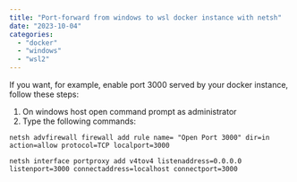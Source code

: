 ```yaml
---
title: "Port-forward from windows to wsl docker instance with netsh"
date: "2023-10-04"
categories: 
  - "docker"
  - "windows"
  - "wsl2"
---
```


If you want, for example, enable port 3000 served by your docker instance, follow these steps:

1. On windows host open command prompt as administrator
2. Type the following commands:

```shell
netsh advfirewall firewall add rule name= "Open Port 3000" dir=in action=allow protocol=TCP localport=3000

netsh interface portproxy add v4tov4 listenaddress=0.0.0.0 listenport=3000 connectaddress=localhost connectport=3000
```
